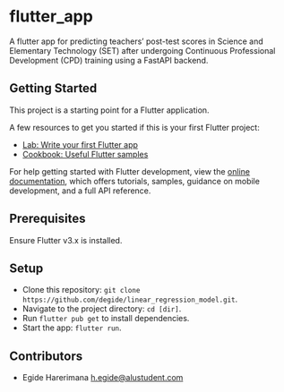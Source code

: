 # flutter_app

A flutter app for predicting teachers’ post-test scores in Science and Elementary Technology (SET) after undergoing Continuous Professional Development (CPD) training using a FastAPI backend.

## Getting Started

This project is a starting point for a Flutter application.

A few resources to get you started if this is your first Flutter project:

- [Lab: Write your first Flutter app](https://docs.flutter.dev/get-started/codelab)
- [Cookbook: Useful Flutter samples](https://docs.flutter.dev/cookbook)

For help getting started with Flutter development, view the
[online documentation](https://docs.flutter.dev/), which offers tutorials,
samples, guidance on mobile development, and a full API reference.

## Prerequisites
Ensure Flutter v3.x is installed.

## Setup

- Clone this repository: `git clone https://github.com/degide/linear_regression_model.git`.
- Navigate to the project directory: `cd [dir]`.
- Run `flutter pub get` to install dependencies.
- Start the app: `flutter run`.

## Contributors

- Egide Harerimana <h.egide@alustudent.com>